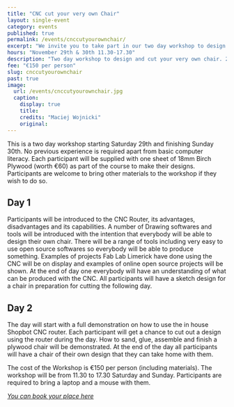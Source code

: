 ```yaml
---
title: "CNC cut your very own Chair"
layout: single-event
category: events
published: true
permalink: /events/cnccutyourownchair/
excerpt: "We invite you to take part in our two day workshop to design and cut your very own chair on our in house CNC Router."
hours: "November 29th & 30th 11.30-17.30"
description: "Two day workshop to design and cut your very own chair. 29 and 30 Nov 11.30-17.30"
fee: "€150 per person"
slug: cnccutyourownchair
past: true
image:
  url: /events/cnccutyourownchair.jpg
  caption:
    display: true
    title: 
    credits: "Maciej Wojnicki"
    original: 
---
```


This is a two day workshop starting Saturday 29th and finishing Sunday 30th. No previous experience is required apart from basic computer literacy. Each participant will be supplied with one sheet of 18mm Birch Plywood (worth €60) as part of the course to make their designs. Participants are welcome to bring other materials to the workshop if they wish to do so. 

## Day 1
Participants will be introduced to the CNC Router, its advantages, disadvantages and its capabilities. A number of Drawing softwares and tools will be introduced with the intention that everybody will be able to design their own chair. There will be a range of tools including very easy to use open source softwares so everybody will be able to produce something.  Examples of projects Fab Lab Limerick have done using the CNC will be on display and examples of online open source projects will be shown. At the end of day one everybody will have an understanding of what can be produced with the CNC. All participants will have a sketch design for a chair in preparation for cutting the following day.

## Day 2
The day will start with a full demonstration on how to use the in house Shopbot CNC router. Each participant will get a chance to cut out a design using the router during the day. How to sand, glue, assemble and finish a plywood chair will be demonstrated. At the end of the day all participants will have a chair of their own design that they can take home with them.

The cost of the Workshop is €150 per person (including materials). The workshop will be from 11.30 to 17.30 Saturday and Sunday. Participants are required to bring a laptop and a mouse with them.

*[You can book your place here](http://fablablimerick.ticketleap.com/cnccutyourownchair/)*